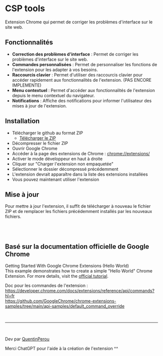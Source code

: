 # CSP tools

Extension Chrome qui permet de corriger les problèmes d'interface sur le site web.

## Fonctionnalités
- **Correction des problèmes d'interface** : Permet de corriger les problèmes d'interface sur le site web.
- **Commandes personnalisées** : Permet de personnaliser les fonctions de l'extension pour les adapter à vos besoins.
- **Raccourcis clavier** : Permet d'utiliser des raccourcis clavier pour accéder rapidement aux fonctionnalités de l'extension. (PAS ENCORE IMPLEMENTE)
- **Menu contextuel** : Permet d'accéder aux fonctionnalités de l'extension depuis le menu contextuel du navigateur.
- **Notifications** : Affiche des notifications pour informer l'utilisateur des mises à jour de l'extension.


## Installation

- Télécharger le github au format ZIP 
    - [Télécharger le ZIP](https://github.com/ConceptStorePhoto/chrome-extensions-CSP-tools/archive/refs/heads/main.zip)
- Décompresser le fichier ZIP
- Ouvrir Google Chrome
- Accéder à la page des extensions de Chrome : [chrome://extensions/](chrome://extensions/)
- Activer le mode développeur en haut à droite
- Cliquer sur "Charger l'extension non empaquetée"
- Sélectionner le dossier décompressé précédemment
- L'extension devrait apparaître dans la liste des extensions installées
- Vous pouvez maintenant utiliser l'extension

## Mise à jour
Pour mettre à jour l'extension, il suffit de télécharger à nouveau le fichier ZIP et de remplacer les fichiers précédemment installés par les nouveaux fichiers.


<br>
<br>


## Basé sur la documentation officielle de Google Chrome

Getting Started With Google Chrome Extensions (Hello World)  
This example demonstrates how to create a simple "Hello World" Chrome Extension.
For more details, visit the [official tutorial](https://developer.chrome.com/docs/extensions/get-started/tutorial/hello-world).


Doc pour les commandes de l'extension :  
https://developer.chrome.com/docs/extensions/reference/api/commands?hl=fr  
https://github.com/GoogleChrome/chrome-extensions-samples/tree/main/api-samples/default_command_override

<br> 

----
<br>

Dev par [QuentinPerou](https://github.com/quentinperou)  

Merci ChatGPT pour l'aide à la création de l'extension ^^